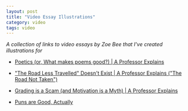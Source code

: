 ```yaml
---
layout: post
title: "Video Essay Illustrations"
category: video
tags: video
---
```


_A collection of links to video essays by Zoe Bee that I've created illustrations for_

* [Poetics \(or, What makes poems good?\) \| A Professor Explains](https://www.youtube.com/watch?v=arE2yyQe1PY)

* ["The Road Less Travelled" Doesn't Exist \| A Professor Explains \("The Road Not Taken"\)](https://www.youtube.com/watch?v=d_6-SqyfcBA)

* [Grading is a Scam \(and Motivation is a Myth\) \| A Professor Explains](https://www.youtube.com/watch?v=fe-SZ_FPZew)

* [Puns are Good, Actually](https://www.youtube.com/watch?v=t03W1OW7lvo)
